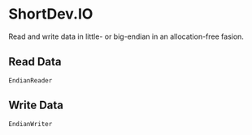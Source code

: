 # ShortDev.IO
Read and write data in little- or big-endian in an allocation-free fasion.

## Read Data
`EndianReader`

## Write Data
`EndianWriter`
